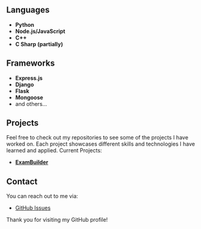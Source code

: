## Languages

- **Python**
- **Node.js/JavaScript**
- **C++**
- **C Sharp (partially)**

## Frameworks

- **Express.js**
- **Django**
- **Flask**
- **Mongoose**
- and others...

## Projects

Feel free to check out my repositories to see some of the projects I have worked on. Each project showcases different skills and technologies I have learned and applied.
Current Projects:
- [**ExamBuilder**](https://alpha.exambuilder.me/)

## Contact

You can reach out to me via:

- [GitHub Issues](https://github.com/honvert)

Thank you for visiting my GitHub profile!
